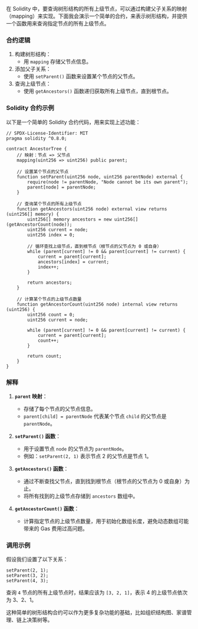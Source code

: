 在 Solidity 中，要查询树形结构的所有上级节点，可以通过构建父子关系的映射（mapping）来实现。下面我会演示一个简单的合约，来表示树形结构，并提供一个函数用来查询指定节点的所有上级节点。

### 合约逻辑
1. 构建树形结构：
   - 用 `mapping` 存储父节点信息。
2. 添加父子关系：
   - 使用 `setParent()` 函数来设置某个节点的父节点。
3. 查询上级节点：
   - 使用 `getAncestors()` 函数递归获取所有上级节点，直到根节点。

### Solidity 合约示例
以下是一个简单的 Solidity 合约代码，用来实现上述功能：

```solidity
// SPDX-License-Identifier: MIT
pragma solidity ^0.8.0;

contract AncestorTree {
    // 映射：节点 => 父节点
    mapping(uint256 => uint256) public parent;

    // 设置某个节点的父节点
    function setParent(uint256 node, uint256 parentNode) external {
        require(node != parentNode, "Node cannot be its own parent");
        parent[node] = parentNode;
    }

    // 查询某个节点的所有上级节点
    function getAncestors(uint256 node) external view returns (uint256[] memory) {
        uint256[] memory ancestors = new uint256[](getAncestorCount(node));
        uint256 current = node;
        uint256 index = 0;

        // 循环查找上级节点，直到根节点（根节点的父节点为 0 或自身）
        while (parent[current] != 0 && parent[current] != current) {
            current = parent[current];
            ancestors[index] = current;
            index++;
        }

        return ancestors;
    }

    // 计算某个节点的上级节点数量
    function getAncestorCount(uint256 node) internal view returns (uint256) {
        uint256 count = 0;
        uint256 current = node;

        while (parent[current] != 0 && parent[current] != current) {
            current = parent[current];
            count++;
        }

        return count;
    }
}
```

### 解释
1. **`parent` 映射**：
   - 存储了每个节点的父节点信息。
   - `parent[child] = parentNode` 代表某个节点 `child` 的父节点是 `parentNode`。

2. **`setParent()` 函数**：
   - 用于设置节点 `node` 的父节点为 `parentNode`。
   - 例如：`setParent(2, 1)` 表示节点 2 的父节点是节点 1。

3. **`getAncestors()` 函数**：
   - 通过不断查找父节点，直到找到根节点（根节点的父节点为 0 或自身）为止。
   - 将所有找到的上级节点存储到 `ancestors` 数组中。

4. **`getAncestorCount()` 函数**：
   - 计算指定节点的上级节点数量，用于初始化数组长度，避免动态数组可能带来的 Gas 费用过高问题。

### 调用示例
假设我们设置了以下关系：

```solidity
setParent(2, 1);
setParent(3, 2);
setParent(4, 3);
```

查询 `4` 节点的所有上级节点时，结果应该为 `[3, 2, 1]`，表示 4 的上级节点依次为 3、2、1。

这种简单的树形结构合约可以作为更多复杂功能的基础，比如组织结构图、家谱管理、链上决策树等。